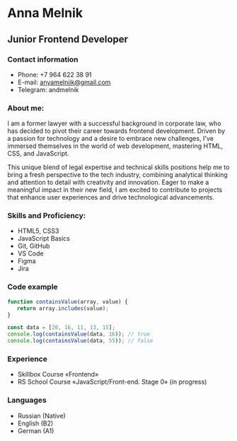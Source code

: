 # Anna Melnik
## Junior Frontend Developer
### Contact information
* Phone: +7 964 622 38 91
* E-mail: anyamelniik@gmail.com
* Telegram: andmelnik

### About me: 

I am a former lawyer with a successful background in corporate law, who has decided to pivot their career towards frontend development. Driven by a passion for technology and a desire to embrace new challenges, I've immersed themselves in the world of web development, mastering HTML, CSS, and JavaScript. 

This unique blend of legal expertise and technical skills positions help me to bring a fresh perspective to the tech industry, combining analytical thinking and attention to detail with creativity and innovation. Eager to make a meaningful impact in their new field, I am excited to contribute to projects that enhance user experiences and drive technological advancements.

### Skills and Proficiency:
* HTML5, CSS3
* JavaScript Basics
* Git, GitHub
* VS Code
* Figma 
* Jira

### Code example 
```javascript
function containsValue(array, value) {
   return array.includes(value);
}

const data = [20, 16, 11, 13, 15];
console.log(containsValue(data, 16)); // true
console.log(containsValue(data, 55)); // false
```

### Experience 
* Skillbox Course «Frontend»
* RS School Course «JavaScript/Front-end. Stage 0» (in progress)


### Languages
* Russian (Native)
* English (B2)
* German (A1)
